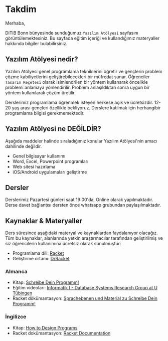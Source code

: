 # Takdim

Merhaba,

DiTiB Bonn bünyesinde sunduğumuz `Yazılım Atölyesi` sayfasını görüntülemektesiniz. Bu sayfada eğitim içeriği ve kullandığımız materyaller hakkında bilgiler bulabilirsiniz.

## Yazılım Atölyesi nedir?

Yazılım Atölyesi genel programlama tekniklerini öğretir ve gençlerin problem çözme kabiliyetlerini geliştirebilecekleri bir müfredat sunar. Öğrenciler `Tasarım Reçetesi` olarak isimlendrilen bir yöntem kullanarak öncelikle problemi anlamaya yönlendirilir. Problem anlaşıldıktan sonra uygun bir yöntem kullanılarak çözüm üretilir.

Derslerimiz programlama öğrenmek isteyen herkese açık ve ücretsizdir. 12-20 yaş arası gençleri özellikle bekliyoruz. Derslere katılmak için herhangibir programlama bilgisi gerekmemektedir.

## Yazılım Atölyesi ne DEĞİLDİR?

Aşağıda maddeler halinde sıraladığımız konular Yazılım Atölyesi'nin amacı dahilinde değildir.

- Genel bilgisayar kullanımı
- Word, Excel, Powerpoint programları
- Web sitesi hazırlama
- iOS/Android uygulamaları geliştirme

## Dersler

Derslerimiz Pazartesi günleri saat 19:00'da, Online olarak yapılmaktadır. Derse davet bağlantısı dersten önce whatsapp grubundan paylaşılmaktadır.

## Kaynaklar & Materyaller

Ders süresince aşağıdaki materyal ve kaynaklardan faydalanıyor olacağız. Tüm bu kaynaklar, alanlarında yetkin araştırmacılar tarafından geliştirilmiş ve siz öğrencilerin kullanımına ücretsiz olarak sunulmuştur:

- Programlama dili: [Racket](https://racket-lang.org/)
- Geliştirme ortamı: [DrRacket](https://download.racket-lang.org/)

### Almanca

- Kitap: [Schreibe Dein Programm!](https://www.deinprogramm.de/sdp/)
- Eğitim videoları: [Informatik I - Database Systems Research Group at U Tübingen](https://www.youtube.com/playlist?list=PL1XF9qjV8kH11R-SRa0g8SaB0DOUhxH5p)
- Racket dökümantasyon: [Sprachebenen und Material zu Schreibe Dein Programm!](https://docs.racket-lang.org/deinprogramm/index.html)

### İngilizce

- Kitap: [How to Design Programs](https://htdp.org/)
- Racket dokümantasyon: [Racket Documentation](https://docs.racket-lang.org/)


[//]: # (TODO: Katılımcıların çoğunluğun ingilizce bilmiyor. Türkçe ve Almanca konuşuyorlar.)